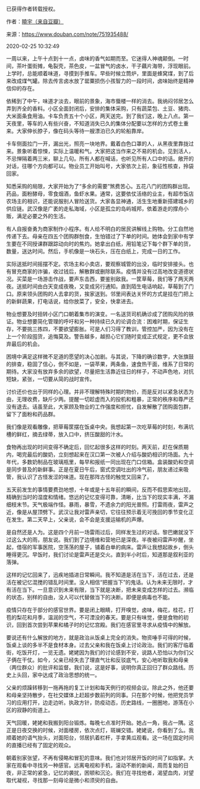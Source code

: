 已获得作者转载授权。


作者：[曉宇（来自豆瓣）](https://www.douban.com/people/30338291/)


来源：https://www.douban.com/note/751935488/


2020-02-25 10:32:49


一周以来，上午十点到十一点，卤味的香气如期而至。它迷得人神魂颠倒。一时间，茶叶蛋街摊，龟裂壳，茶色皮，一盆冒气的卤水，干子藕片海带，浮现眼前。上学时，总能顺着味道，寻摸到手推车。早些时候立筒炉，里面是蜂窝煤，到了后来改成煤气罐。除去传言卤水放了罂粟损伤小孩智力的一段时间，卤味始终是精神信仰的存在。  

依稀到了中午，味道才淡去，眼前的景象，海市蜃楼一样的消去。我纳闷邻居怎么弄到齐全的香料。小区全面封闭后，安排的集体采购，只有蔬菜包、土豆、猪肉、大米面条食用油。卡车负责五十个小区，两天送完。到了我们这，晚上八点。第一天夜里，等车的人有些兴奋，不知道消失已久的集体分配要以怎样的方式卷土重来。大家伸长脖子，像在码头等待一艘漂泊已久的轮船靠岸。  

卡车侧面拉门一开，漏出光，照亮一块地界。戴着白色口罩的人，从黑夜里靠拢过来。景象听着惊悚，实际上温暖和气。大家把这当作来之不易的机会。见到活人，不忌惮隔着两三米，聊上几句。所有人都在喊话，也听见所有人口中的话。敞开的对话，往哪个方向都可以。物业员工开始叫号，大家依次上前，象征性核查，拎袋回家。  

知悉采购的局限，大家开始为了“多余的需要”煞费苦心。五花八门的团购群出现。药品，面粉酵母，零食烟酒，鱼虾水果。通常，这要依仗活络的业主，有超市饭店农场主的相识，还能说服别人冒险送货。大家各显神通，活生生地重新搭建城乡的供应链。武汉像是广袤的走私海域，小区是孤立的岛屿城邦，依着游走的撑舟小贩，满足必要之外的生活。  

有人自报奋勇为商家制作小程序。有人给不明白的居民讲解线上购物。分工自然地传递下去。母亲在四五个团购群刨食，生怕错过了下单的时间。她体会到家中有学生要在不同授课群跟踪动向时的焦灼。她拿出白纸，用铅笔记下每个群下单的货，数量，送达时间。然后，手机像是一块石头，压在白纸上，完成一日的工作。  

实际送抵时间摇摆不定。农场主和小卖店，要观察城管的出没，临时安排接头。也有冒充商家的诈骗，收过钱后，解散群或删除联系。疫情并没有过高地改变道德状况。买菜是一场游击作战，要声东击西，要鉴别敌我。一筐草莓，我们等了两天两夜。送抵时间由白天变成夜晚，又变成另行通知。直到陌生电话响起，草莓到了门口。原来领头团购的人去拿的货，挨家送到。邻里间表达关怀的方式是挂在门把上的新鲜蔬果，打电话说，给你放菜了，安全，快拿进去。  

物业想要及时扭转小区门口朝着集市的演变。一名送货司机确诊成了团购风险的铁证。物业想要简化管理的呼吁和另一种持续已久的论调合流：困难时期，保证生存，不要挑三拣四，不要欲望膨胀。可是人们习得了教训，管控加严，因为没有在上一个阶段囤货，追悔莫及。警告越多，越担心它们随时变成正式规定，更不会放弃最后的机会。  

困境中满足这样微不足道的愿望的决心加剧。与其说，下降的确诊数字，大张旗鼓的排查，稳固了信心，倒不如是，一袋苹果，两条鱼，速食热干面，维系了日常的期待。大家没有放弃多余的欲望，尽量把生活靠近往日的样子，不动声色地，对抗短缺，紧张，一切要从简的战时宣传。  

讨价还价也出于同样的心理。并非不理解特殊时期的物价，而是反对以紧急状态为由，无理收费，缺斤少两。提醒一切趁虚而入的投机和粗暴，正常的秩序和尊严还没有退去。话虽至此，大家顾及物业的工作强度和担忧，自发解散了团购面包群，留下了面粉和药品群。  

我们像是观看雕像，把草莓筐摆在饭桌中央。我想起第一次吃草莓的时刻，布满坑槽的鲜红，摘去绿蒂，放入口中，挤压酸甜的汁水。  

食物再出现的时间变得不确定后，回忆起很多这样的时刻。两天前，赶在保质期内，喝完最后的酸奶，立刻想起来在汉口第一次被人介绍与酸奶相识的场面。九十年代，多数奶制品在玻璃瓶里，每早和报纸一同出现在门口信箱。盒装酸奶和空调是同步普及的新鲜事。正是在夏日午后，窗式空调吐出的冷气前，朋友递过来吸管，我认识了古怪发涩的味道。现在那阵古怪的触觉又回来了。  

五天前发生的事情要费劲地想，十年或是十五年前的瞬间，反而不假思索地出现，精确到当时的湿度和情绪。悠远的记忆变得可靠，清晰，比当下的现实丰满，不漏细枝末节。天气极端作怪。暴雨，暴雪，不遗余力的阳光普照。打雷雨夜，雷声之近，像是从屋顶劈下。武汉让我对雷声亲切，它往往预示着无可挽回的季节变化正在发生。第二天早上，父亲说，会不会是支援运输机的声爆。  

是自然还是人为。这是四个月前一场雷雨过后，同样发生过的对话。黎巴嫩就没下过这么大的雨，朋友说。我们到了边境维和营地已是深夜。半夜被闷雷声吵醒，坐起，借宿的军事医院，空荡荡的屋子，铺着白单的病床。雷声让我想起故乡，倒头睡得更沉。早饭时，我们讨论是雷声还是交火。直到半小时后，知道那是叙利亚的落弹。  

这样的记忆回来了，迅疾地插进日常瞬间。我不知道是活在当下，活在过去，还是活在被记忆混搅的错乱时间里。没人相信“把握当下”的鬼话。认为未来无限时，才有活在当下。一旦意识到未来有限，当下就是决断，把未来变成怎样的过去。濒临的状态，别样的自由，没人可以代替做当下的决断。即便是病毒也不能。  

疫情只存在于部分的感官世界。要是闭上眼睛，打开嗅觉，卤味，梅花，桂花，打苞的梨花和月季，温润的空气，不可湮没的春天。要是只有味觉，便是食物的初识，回到首次尝到苹果和橘子时的记忆宫殿。我们在感官里寻求从疫情中的解放。  

要说还有什么解放的地方，就是政治从饭桌上完全的消失。物资唾手可得的时候，饭桌上谈的多半不是食材本身。过去父亲和我在饭桌上讨论政治。我们的客厅临着街，吃饭开灯，一览无遗。姥姥因为我们的讨论感到不安，说路人恐怕以为你们父子俩在干仗。如今，父亲已经失去了理直气壮和反驳底气，安心地听取我和母亲（两位群众）的批评和监督。我们说，这是好事，说明你真正回归了群众路线。历史上头回，家中达成了政治思想的统一。  

父亲的烦躁转移到一拖再拖的复工计划和每天例行的视频会议。除此之外，他还要和母亲坚持散步，在社交媒体上赶超步数前列的同事。只在那个时候，他把党员学习的应用打开，边走边听。执政方针，防疫动态，历史路线，一圈圈地，游荡在小区的寂静的街道上。  

天气回暖，姥姥和我搬到阳台锻炼。每晚七点准时开始。她占一角，我占一隅。这正是日夜交换的时候，对面楼房，依次点灯，斑斓交错。姥姥说，你看到了么。我顺着她的语气抬头，对面阳台，邻居扒着栏杆，手拿黄瓜观看。这一场在固定时间的直播已经有了固定的观众。  

朝着别家张望，不再有侵略和冒犯的意味。我们也对邻居开饭的时间了如指掌。大家在观看中寻找另一种感官。远离电视和手机，滚动不断的新闻，周而复始的日夜，非正常的紧急，记忆的袭扰，困顿和沉沦。我们在寻找他者，渴望血肉，对望取代凝视，寻找那一刻毋论是微小和须臾的自由。  

